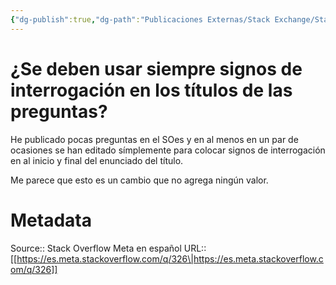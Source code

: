 ```yaml
---
{"dg-publish":true,"dg-path":"Publicaciones Externas/Stack Exchange/Stack Overflow en español/Stack Overflow en español Meta/es.meta.stackoverflow.com-326.md","permalink":"/publicaciones-externas/stack-exchange/stack-overflow-en-espanol/stack-overflow-en-espanol-meta/es-meta-stackoverflow-com-326/","title":"¿Se deben usar siempre signos de interrogación en los títulos de las preguntas?","hide":true,"noteIcon":"\"0\"","created":"2024-04-03T12:49:10.763-06:00","updated":"2024-04-05T16:43:58.415-06:00"}
---
```


# ¿Se deben usar siempre signos de interrogación en los títulos de las preguntas?

He publicado pocas preguntas en el SOes y en al menos en un par de ocasiones se han editado símplemente para colocar signos de interrogación en al inicio y final del enunciado del título.

Me parece que esto es un cambio que no agrega ningún valor.


# Metadata
Source:: Stack Overflow Meta en español
URL:: [[https://es.meta.stackoverflow.com/q/326\|https://es.meta.stackoverflow.com/q/326]]

